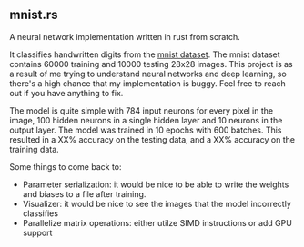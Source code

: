 ## mnist.rs
A neural network implementation written in rust from scratch.

It classifies handwritten digits from the [mnist dataset](https://web.archive.org/web/20220331130319/https://yann.lecun.com/exdb/mnist/). The mnist dataset contains 60000 training and 10000 testing 28x28 images. This project is as a result of me trying to understand neural networks and deep learning, so there's a high chance that my implementation is buggy. Feel free to reach out if you have anything to fix.

The model is quite simple with 784 input neurons for every pixel in the image, 100 hidden neurons in a single hidden layer and 10 neurons in the output layer. The model was trained in 10 epochs with 600 batches. This resulted in a XX% accuracy on the testing data, and a XX% accuracy on the training data.

Some things to come back to:
- Parameter serialization: it would be nice to be able to write the weights and biases to
  a file after training.
- Visualizer: it would be nice to see the images that the model incorrectly classifies
- Parallelize matrix operations: either utilze SIMD instructions or add GPU support
